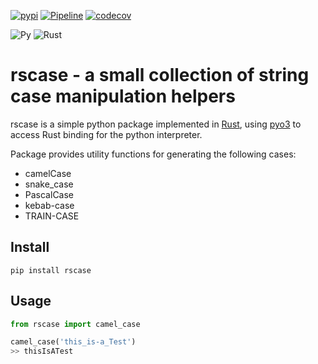 [![pypi](https://img.shields.io/pypi/v/rscase.svg)](https://pypi.org/project/rscase/)
[![Pipeline](https://github.com/sondrelg/rscase/workflows/Pipeline/badge.svg)](https://github.com/sondrelg)
[![codecov](https://codecov.io/gh/sondrelg/rscase/branch/master/graph/badge.svg)](https://codecov.io/gh/sondrelg/rscase)

![Py](https://img.shields.io/badge/Python-v3.8-blue.svg)
![Rust](https://img.shields.io/badge/Rust-v1.41.0-orange.svg)


# rscase - a small collection of string case manipulation helpers

rscase is a simple python package implemented in [Rust](https://www.rust-lang.org/learn), using [pyo3](https://github.com/PyO3/pyo3) to access Rust binding for the python interpreter. 

Package provides utility functions for generating the following cases:

- camelCase
- snake_case
- PascalCase
- kebab-case
- TRAIN-CASE

## Install 

```shell
pip install rscase
```

## Usage

```python
from rscase import camel_case

camel_case('this_is-a_Test')
>> thisIsATest
```
